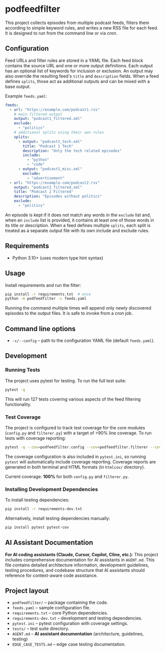# podfeedfilter

This project collects episodes from multiple podcast feeds, filters them
according to simple keyword rules, and writes a new RSS file for each feed.
It is designed to run from the command line or via cron.

## Configuration

Feed URLs and filter rules are stored in a YAML file. Each feed block
contains the source URL and one or more output definitions. Each output has an
optional list of keywords for inclusion or exclusion. An output may also
override the resulting feed's `title` and `description` fields.
When a feed defines `splits`, those act as additional outputs and can be mixed
with a base output.

Example `feeds.yaml`:

```yaml
feeds:
  - url: "https://example.com/podcast1.rss"
    # main filtered output
    output: "podcast1_filtered.xml"
    exclude:
      - "politics"
    # additional splits using their own rules
    splits:
      - output: "podcast1_tech.xml"
        title: "Podcast 1 Tech"
        description: "Only the tech related episodes"
        include:
          - "python"
          - "code"
      - output: "podcast1_misc.xml"
        exclude:
          - "advertisement"
  - url: "https://example.com/podcast2.rss"
    output: "podcast2_filtered.xml"
    title: "Podcast 2 Filtered"
    description: "Episodes without politics"
    exclude:
      - "politics"
```

An episode is kept if it does not match any words in the `exclude` list and,
when an `include` list is provided, it contains at least one of those words in
its title or description. When a feed defines multiple `splits`, each split is
treated as a separate output file with its own include and exclude rules.

## Requirements

- Python 3.10+ (uses modern type hint syntax)

## Usage

Install requirements and run the filter:

```bash
pip install -r requirements.txt  # once
python -m podfeedfilter -c feeds.yaml
```

Running the command multiple times will append only newly discovered episodes
to the output files. It is safe to invoke from a cron job.

## Command line options

- `-c/--config` – path to the configuration YAML file (default `feeds.yaml`).

## Development

### Running Tests

The project uses pytest for testing. To run the full test suite:

```bash
pytest -q
```

This will run 127 tests covering various aspects of the feed filtering functionality.

### Test Coverage

The project is configured to track test coverage for the core modules (`config.py` and `filterer.py`) with a target of >90% line coverage. To run tests with coverage reporting:

```bash
pytest -q --cov=podfeedfilter.config --cov=podfeedfilter.filterer --cov-report=term-missing --cov-fail-under=90
```

The coverage configuration is also included in `pytest.ini`, so running `pytest` will automatically include coverage reporting. Coverage reports are generated in both terminal and HTML formats (in `htmlcov/` directory).

Current coverage: **100%** for both `config.py` and `filterer.py`.

### Installing Development Dependencies

To install testing dependencies:

```bash
pip install -r requirements-dev.txt
```

Alternatively, install testing dependencies manually:

```bash
pip install pytest pytest-cov
```

## AI Assistant Documentation

**For AI coding assistants (Claude, Cursor, Copilot, Cline, etc.)**: This project includes comprehensive documentation for AI assistants in `AGENT.md`. This file contains detailed architecture information, development guidelines, testing procedures, and codebase structure that AI assistants should reference for context-aware code assistance.

## Project layout

- `podfeedfilter/` – package containing the code.
- `feeds.yaml` – sample configuration file.
- `requirements.txt` – core Python dependencies.
- `requirements-dev.txt` – development and testing dependencies.
- `pytest.ini` – pytest configuration with coverage settings.
- `tests/` – test suite directory.
- `AGENT.md` – **AI assistant documentation** (architecture, guidelines, testing)
- `EDGE_CASE_TESTS.md` – edge case testing documentation.

